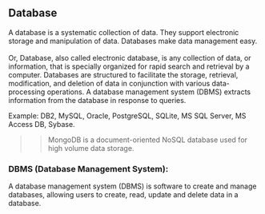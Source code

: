 ## Database
A database is a systematic collection of data. They support electronic storage and manipulation of data. Databases make data management easy.
<br><br>
Or, Database, also called electronic database, is any collection of data, or information, that is specially organized for rapid search and retrieval by a computer. Databases are structured to facilitate the storage, retrieval, modification, and deletion of data in conjunction with various data-processing operations. A database management system (DBMS) extracts information from the database in response to queries.

Example: 
DB2, MySQL, Oracle, PostgreSQL, SQLite, MS SQL Server, MS Access DB, Sybase.

>> MongoDB is a document-oriented NoSQL database used for high volume data storage. 

### DBMS (Database Management System):
A database management system (DBMS) is software to create and manage databases, allowing users to create, read, update and delete data in a database.

